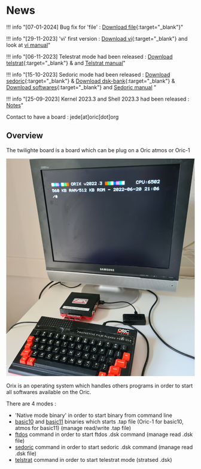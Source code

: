 # News

!!! info "[07-01-2024] Bug fix for 'file' : [Download file](https://repo.orix.oric.org/dists/official/tgz/6502/file.tgz){:target="_blank"}"

!!! info "[29-11-2023] 'vi' first version : [Download vi](https://repo.orix.oric.org/dists/official/tgz/6502/vi.tgz){:target="_blank"} and look at [vi manual](./commands/vi.md)"

!!! info "[06-11-2023] Telestrat mode had been released : [Download telstrat](https://repo.orix.oric.org/dists/official/tgz/6502/telstrat.tgz){:target="_blank"} & and [Telstrat manual](./commands/telstrat.md)"

!!! info "[15-10-2023] Sedoric mode had been released : [Download sedoric](https://repo.orix.oric.org/dists/official/tgz/6502/sedoric.tgz){:target="_blank"} & [Download dsk-bank](https://repo.orix.oric.org/dists/official/tgz/6502/dsk-bank.tgz){:target="_blank"} & [Download softwares](https://repo.orix.oric.org/dists/official/tgz/6502/softwares.tgz){:target="_blank"} and [Sedoric manual](./commands/sedoric.md) "

!!! info "[25-09-2023] Kernel 2023.3 and Shell 2023.3 had been released  : [Notes](update/2023_3.md)"

Contact to have a board : jede[at]oric[dot]org

## Overview

The twilighte board is a board which can be plug on a Oric atmos or Oric-1

![Overview](./user_manual/img/twil_prez.jpg)

Orix is an operating system which handles others programs in order to start all softwares available on the Oric.

There are 4 modes :

* 'Native mode binary' in order to start binary from command line
* [basic10](./commands/basic10.md) and [basic11](./commands/basic11.md) binaries which starts .tap file (Oric-1 for basic10, atmos for basic11) (manage read/write .tap file)
* [ftdos](./commands/ftdos.md) command in order to start ftdos .dsk command (manage read .dsk file)
* [sedoric](./commands/sedoric.md) command in order to start sedoric .dsk command (manage read .dsk file)
* [telstrat](./commands/telstrat.md) command in order to start telestrat mode (stratsed .dsk)
